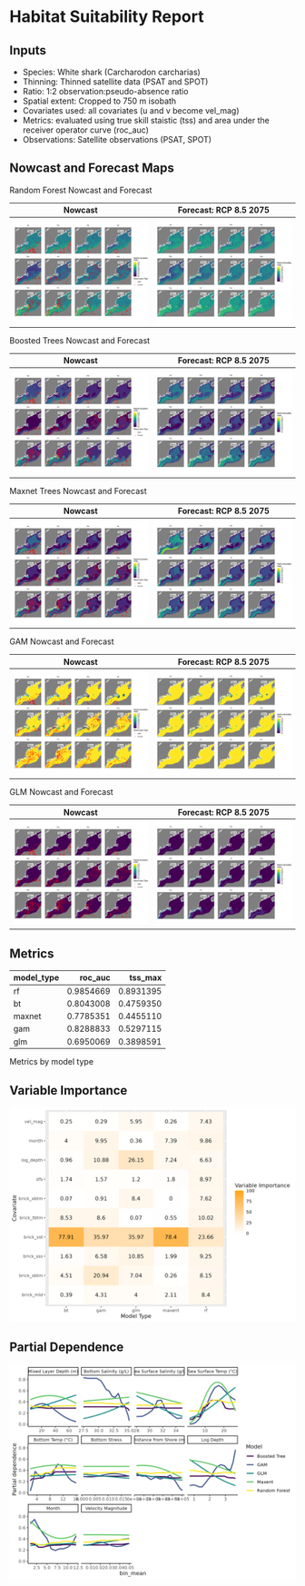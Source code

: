 Habitat Suitability Report
================

## Inputs

- Species: White shark (Carcharodon carcharias)
- Thinning: Thinned satellite data (PSAT and SPOT)
- Ratio: 1:2 observation:pseudo-absence ratio
- Spatial extent: Cropped to 750 m isobath
- Covariates used: all covariates (u and v become vel_mag)
- Metrics: evaluated using true skill staistic (tss) and area under the
  receiver operator curve (roc_auc)
- Observations: Satellite observations (PSAT, SPOT)

## Nowcast and Forecast Maps

Random Forest Nowcast and Forecast

| Nowcast | Forecast: RCP 8.5 2075 |
|:--:|:--:|
| ![](../../../../tidy_reports/versions/c21/110360/c21.110360.01_12_rf_compiled_casts.png) | ![](../../../../tidy_reports/versions/c21/110364/c21.110364.01_12_rf_compiled_casts.png) |

Boosted Trees Nowcast and Forecast

| Nowcast | Forecast: RCP 8.5 2075 |
|:--:|:--:|
| ![](../../../../tidy_reports/versions/c21/110360/c21.110360.01_12_bt_compiled_casts.png) | ![](../../../../tidy_reports/versions/c21/110364/c21.110364.01_12_bt_compiled_casts.png) |

Maxnet Trees Nowcast and Forecast

| Nowcast | Forecast: RCP 8.5 2075 |
|:--:|:--:|
| ![](../../../../tidy_reports/versions/c21/110360/c21.110360.01_12_maxent_compiled_casts.png) | ![](../../../../tidy_reports/versions/c21/110364/c21.110364.01_12_maxent_compiled_casts.png) |

GAM Nowcast and Forecast

| Nowcast | Forecast: RCP 8.5 2075 |
|:--:|:--:|
| ![](../../../../tidy_reports/versions/c21/110360/c21.110360.01_12_gam_compiled_casts.png) | ![](../../../../tidy_reports/versions/c21/110364/c21.110364.01_12_gam_compiled_casts.png) |

GLM Nowcast and Forecast

| Nowcast | Forecast: RCP 8.5 2075 |
|:--:|:--:|
| ![](../../../../tidy_reports/versions/c21/110360/c21.110360.01_12_glm_compiled_casts.png) | ![](../../../../tidy_reports/versions/c21/110364/c21.110364.01_12_glm_compiled_casts.png) |

## Metrics

| model_type |   roc_auc |   tss_max |
|:-----------|----------:|----------:|
| rf         | 0.9854669 | 0.8931395 |
| bt         | 0.8043008 | 0.4759350 |
| maxnet     | 0.7785351 | 0.4455110 |
| gam        | 0.8288833 | 0.5297115 |
| glm        | 0.6950069 | 0.3898591 |

Metrics by model type

## Variable Importance

![](m21.11036_tidy_compiled_files/figure-gfm/variable_importance-1.png)

## Partial Dependence

![](m21.11036_tidy_compiled_files/figure-gfm/partial_dependence-1.png)
